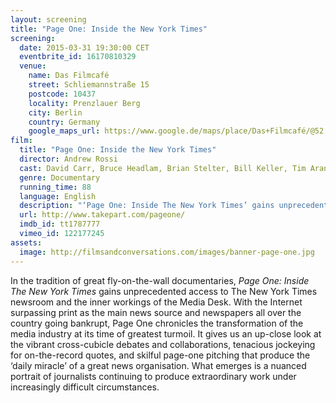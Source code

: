 ```yaml
---
layout: screening
title: "Page One: Inside the New York Times"
screening:
  date: 2015-03-31 19:30:00 CET
  eventbrite_id: 16170810329
  venue:
    name: Das Filmcafé
    street: Schliemannstraße 15
    postcode: 10437
    locality: Prenzlauer Berg
    city: Berlin
    country: Germany
    google_maps_url: https://www.google.de/maps/place/Das+Filmcafé/@52.543592,13.41985,17z/data=!4m6!1m3!3m2!1s0x47a84dff985f5863:0x6730066f8aa942d6!2sDas+Filmcafé!3m1!1s0x47a84dff985f5863:0x6730066f8aa942d6
film:
  title: "Page One: Inside the New York Times"
  director: Andrew Rossi
  cast: David Carr, Bruce Headlam, Brian Stelter, Bill Keller, Tim Arango
  genre: Documentary
  running_time: 88
  language: English
  description: "‘Page One: Inside The New York Times’ gains unprecedented access to The New York Times newsroom and the inner workings of the Media Desk."
  url: http://www.takepart.com/pageone/
  imdb_id: tt1787777
  vimeo_id: 122177245
assets:
  image: http://filmsandconversations.com/images/banner-page-one.jpg
---
```

In the tradition of great fly-on-the-wall documentaries, *Page One: Inside The New York Times* gains unprecedented access to The New York Times newsroom and the inner workings of the Media Desk.  With the Internet surpassing print as the main news source and newspapers all over the country going bankrupt, Page One chronicles the transformation of the media industry at its time of greatest turmoil.  It gives us an up-close look at the vibrant cross-cubicle debates and collaborations, tenacious jockeying for on-the-record quotes, and skilful page-one pitching that produce the ‘daily miracle’ of a great news organisation.  What emerges is a nuanced portrait of journalists continuing to produce extraordinary work under increasingly difficult circumstances.
